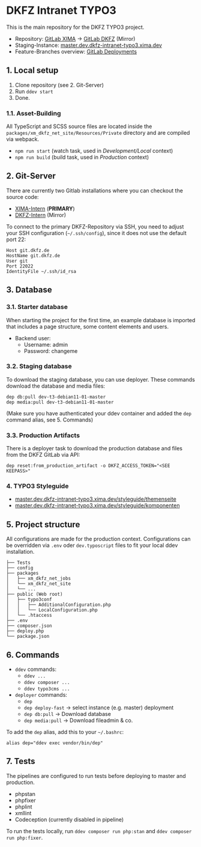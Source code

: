 # DKFZ Intranet TYPO3

This is the main repository for the DKFZ TYPO3 project.

* Repository: [GitLab XIMA](https://git.xima.de/typo3/dkfz/dkfz-intranet-typo3) → [GitLab DKFZ](https://git.dkfz.de/dkfz/dkfz-t3-intranet) (Mirror)
* Staging-Instance: [master.dev.dkfz-intranet-typo3.xima.dev](https://master.dev.dkfz-intranet-typo3.xima.dev/)
* Feature-Branches overview: [GitLab Deployments](https://git.xima.de/typo3/dkfz/dkfz-intranet-typo3/-/environments)

## 1. Local setup

1. Clone repository (see 2. Git-Server)
2. Run `ddev start`
3. Done.

### 1.1. Asset-Building

All TypeScript and SCSS source files are located inside the `packages/xm_dkfz_net_site/Resources/Private` directory and are compiled via webpack.

* `npm run start` (watch task, used in *Development/Local* context)
* `npm run build` (build task, used in *Production* context)

## 2. Git-Server

There are currently two Gitlab installations where you can checkout the source code:

* [XIMA-Intern](https://git.xima.de/typo3/dkfz/dkfz-intranet-typo3) (**PRIMARY**)
* [DKFZ-Intern](https://git.dkfz.de/dkfz/dkfz-t3-intranet.git) (Mirror)

To connect to the primary DKFZ-Repository via SSH, you need to adjust your SSH configuration (`~/.ssh/config`), since it does not use the default port 22:

```
Host git.dkfz.de
HostName git.dkfz.de
User git
Port 22022
IdentityFile ~/.ssh/id_rsa
```

## 3. Database

### 3.1. Starter database

When starting the project for the first time, an example database is imported that includes a page structure, some content elements and users.

* Backend user:
  * Username: admin
  * Password: changeme

### 3.2. Staging database

To download the staging database, you can use deployer. These commands download the database and media files:

```
dep db:pull dev-t3-debian11-01-master
dep media:pull dev-t3-debian11-01-master
```

(Make sure you have authenticated your ddev container and added the `dep` command alias, see 5. Commands)

### 3.3. Production Artifacts

There is a deployer task to download the production database and files from the DKFZ GitLab via API:

```
dep reset:from_production_artifact -o DKFZ_ACCESS_TOKEN="<SEE KEEPASS>"
```

### 4. TYPO3 Styleguide

* [master.dev.dkfz-intranet-typo3.xima.dev/styleguide/themenseite](https://master.dev.dkfz-intranet-typo3.xima.dev/styleguide/themenseite)
* [master.dev.dkfz-intranet-typo3.xima.dev/styleguide/komponenten](https://master.dev.dkfz-intranet-typo3.xima.dev/styleguide/komponenten)

## 5. Project structure

All configurations are made for the production context. Configurations can be overridden via `.env` oder `dev.typoscript` files to fit your local ddev installation.

```
├── Tests
├── config
├── packages
│   ├── xm_dkfz_net_jobs
│   └── xm_dkfz_net_site
│   └── ...
├── public (Web root)
│   ├── typo3conf
│   │   ├── AdditionalConfiguration.php
│   │   └── LocalConfiguration.php
│   └── .htaccess
├── .env
├── composer.json
├── deploy.php
└── package.json
```

## 6. Commands

* `ddev` commands:
  * ```ddev ...```
  * ```ddev composer ...```
  * ```ddev typo3cms ...```
* `deployer` commands:
  * ```dep```
  * ```dep deploy-fast``` → select instance (e.g. master) deployment
  * ```dep db:pull``` → Download database
  * ```dep media:pull``` → Download fileadmin & co.

To add the `dep` alias, add this to your `~/.bashrc`:

```
alias dep="ddev exec vendor/bin/dep"
```

## 7. Tests

The pipelines are configured to run tests before deploying to master and production.

* phpstan
* phpfixer
* phplint
* xmllint
* Codeception (currently disabled in pipeline)

To run the tests locally, run `ddev composer run php:stan` and `ddev composer run php:fixer`.

